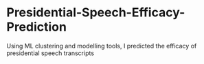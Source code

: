 # Presidential-Speech-Efficacy-Prediction
Using ML clustering and modelling tools, I predicted the efficacy of presidential speech transcripts 
